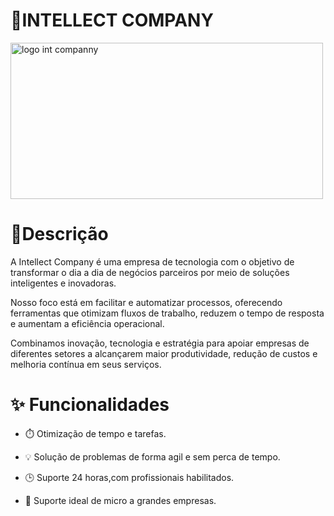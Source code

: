 # 🤖INTELLECT COMPANY
<img width="500" height="250" alt="logo int companny" src="https://github.com/user-attachments/assets/8a96ba9b-61a9-4de9-82ff-a07398616811" />

#  📌Descrição 
A Intellect Company é uma empresa de tecnologia com o objetivo de transformar o dia a dia de negócios parceiros por meio de soluções inteligentes e inovadoras.

Nosso foco está em facilitar e automatizar processos, oferecendo ferramentas que otimizam fluxos de trabalho, reduzem o tempo de resposta e aumentam a eficiência operacional.

Combinamos inovação, tecnologia e estratégia para apoiar empresas de diferentes setores a alcançarem maior produtividade, redução de custos e melhoria contínua em seus serviços.

# ✨ Funcionalidades
- ⏱️ Otimização de tempo e tarefas.

- 💡 Solução de problemas de forma agil e sem perca de tempo.

- 🕒 Suporte 24 horas,com profissionais habilitados.

- 🏢 Suporte ideal de micro a grandes empresas.
